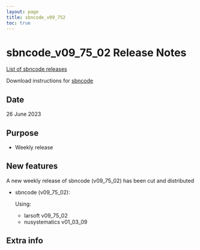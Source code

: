 ```yaml
---
layout: page
title: sbncode_v09_752
toc: true
---
```


sbncode_v09_75_02 Release Notes
=======================================================================================

[List of sbncode releases](https://sbnsoftware.github.io/AnalysisInfrastructure/ReleaseManagement/Releases/List_of_SBN_code_releases)

Download instructions for [sbncode]()

Date
---------------------------------------------------
26 June 2023

Purpose
---------------------------------------------------
* Weekly release

New features
---------------------------------------------------
A new weekly release of sbncode (v09_75_02) has been cut and distributed

* sbncode (v09_75_02):
  
  Using:
  * larsoft v09_75_02
  * nusystematics v01_03_09
  
Extra info
---------------------------------------------------
